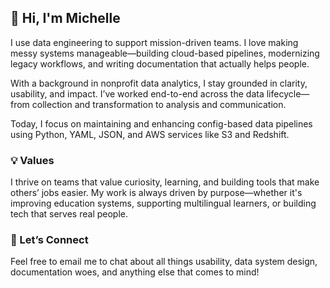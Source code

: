 ## 👋 Hi, I'm Michelle

I use data engineering to support mission-driven teams. I love making messy systems manageable—building cloud-based pipelines, modernizing legacy workflows, and writing documentation that actually helps people.

With a background in nonprofit data analytics, I stay grounded in clarity, usability, and impact. I’ve worked end-to-end across the data lifecycle—from collection and transformation to analysis and communication. 

Today, I focus on maintaining and enhancing config-based data pipelines using Python, YAML, JSON, and AWS services like S3 and Redshift.

### 💡 Values
I thrive on teams that value curiosity, learning, and building tools that make others’ jobs easier. My work is always driven by purpose—whether it's improving education systems, supporting multilingual learners, or building tech that serves real people.

### 🤝 Let’s Connect
Feel free to email me to chat about all things usability, data system design, documentation woes, and anything else that comes to mind!

